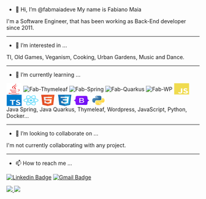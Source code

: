 - 👋 Hi, I’m @fabmaiadeve My name is Fabiano Maia

I'm a Software Engineer, that has been working as Back-End developer since 2011.

---

- 👀 I’m interested in ...

TI, Old Games, Veganism, Cooking, Urban Gardens, Music and Dance.   

---

- 🌱 I’m currently learning ...
<div style="display: inline_block">
 <img align="center" alt="Fab-Java" height="30" width="40" src="https://raw.githubusercontent.com/devicons/devicon/master/icons/java/java-plain.svg">
 <!--<img align="center" alt="Fab-Thymeleaf" height="30" width="40" src="https://raw.githubusercontent.com/devicons/devicon/master/icons/thymeleaf/thymeleaf-plain.svg">--> 
 <img align="center" alt="Fab-Thymeleaf" height="30" width="40" src="https://ik.imagekit.io/m9jek0taq/logos/thymeleaf.png?ik-sdk-version=javascript-1.4.3&updatedAt=1671652040057">
 <img align="center" alt="Fab-Spring" height="40" width="40" src="https://ik.imagekit.io/m9jek0taq/logos/Captura_de_tela_2022-12-21_163915.png?ik-sdk-version=javascript-1.4.3&updatedAt=1671652039901">
 <img align="center" alt="Fab-Quarkus" height="40" width="40" src="https://ik.imagekit.io/m9jek0taq/logos/quarkus_logo_transp.png?ik-sdk-version=javascript-1.4.3&updatedAt=1671653269761">
 <img align="center" alt="Fab-WP" height="40" width="40" src="https://ik.imagekit.io/m9jek0taq/logos/logo_wp_01_R5ATlc3lJ?ik-sdk-version=javascript-1.4.3&updatedAt=1671654596313">
 <img align="center" alt="Fab-Js" height="30" width="40" src="https://raw.githubusercontent.com/devicons/devicon/master/icons/javascript/javascript-plain.svg">
 <img align="center" alt="Fab-Ts" height="30" width="40" src="https://raw.githubusercontent.com/devicons/devicon/master/icons/typescript/typescript-plain.svg">
 <img align="center" alt="Fab-React" height="30" width="40" src="https://raw.githubusercontent.com/devicons/devicon/master/icons/react/react-original.svg">
 <img align="center" alt="Fab-HTML" height="30" width="40" src="https://raw.githubusercontent.com/devicons/devicon/master/icons/html5/html5-original.svg">
 <img align="center" alt="Fab-CSS" height="30" width="40" src="https://raw.githubusercontent.com/devicons/devicon/master/icons/css3/css3-original.svg">
 <img align="center" alt="Fab-Bootstrap" height="30" width="40" src="https://raw.githubusercontent.com/devicons/devicon/master/icons/bootstrap/bootstrap-original.svg">
 <img align="center" alt="Fab-Python" height="30" width="40" src="https://raw.githubusercontent.com/devicons/devicon/master/icons/python/python-original.svg">    
</div>
Java Spring, Java Quarkus, Thymeleaf, Wordpress, JavaScript, Python, Docker...

---

- 💞️ I’m looking to collaborate on ...

I'm not currently collaborating with any project.

---

- 📫 How to reach me ...

[![Linkedin Badge](https://img.shields.io/badge/-Fabiano%20Maia-blue?style=flat-square&logo=Linkedin&logoColor=white&link=https://www.linkedin.com/in/fabiano-maia-1b8564b8/)](https://www.linkedin.com/in/fabiano-maia-1b8564b8/) 
[![Gmail Badge](https://img.shields.io/badge/-Email-6633cc?style=flat-square&logo=Gmail&logoColor=white&link=mailto:fmaiati@gmail.com)](mailto:fmaiati@gmail.com)
<div>
  <a href="https://github.com/fabmaiadeve">
  <img height="180em" src="https://github-readme-stats.vercel.app/api?username=fabmaiadeve&show_icons=true&theme=cobalt&include_all_commits=true&count_private=true"/>
  <img height="180em" src="https://github-readme-stats.vercel.app/api/top-langs/?username=fabmaiadeve&layout=compact&langs_count=7&theme=cobalt"/>
</div>

  

<!---
fabmaiadeve/fabmaiadeve is a ✨ special ✨ repository because its `README.md` (this file) appears on your GitHub profile.
You can click the Preview link to take a look at your changes.
--->
